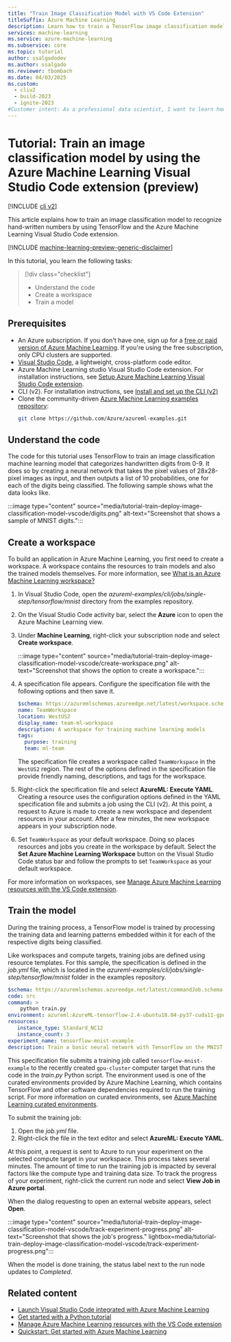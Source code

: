 ```yaml
---
title: "Train Image Classification Model with VS Code Extension"
titleSuffix: Azure Machine Learning
description: Learn how to train a TensorFlow image classification model using the Azure Machine Learning Visual Studio Code extension.
services: machine-learning
ms.service: azure-machine-learning
ms.subservice: core
ms.topic: tutorial
author: ssalgadodev
ms.author: ssalgado
ms.reviewer: tbombach
ms.date: 04/03/2025
ms.custom:
  - cliv2
  - build-2023
  - ignite-2023
#Customer intent: As a professional data scientist, I want to learn how to train an image classification model using TensorFlow and the Azure Machine Learning Visual Studio Code Extension.
---
```


# Tutorial: Train an image classification model by using the Azure Machine Learning Visual Studio Code extension (preview)

[!INCLUDE [cli v2](includes/machine-learning-cli-v2.md)]

This article explains how to train an image classification model to recognize hand-written numbers by using TensorFlow and the Azure Machine Learning Visual Studio Code extension.

[!INCLUDE [machine-learning-preview-generic-disclaimer](includes/machine-learning-preview-generic-disclaimer.md)]

In this tutorial, you learn the following tasks:

> [!div class="checklist"]
> * Understand the code
> * Create a workspace
> * Train a model

## Prerequisites

- An Azure subscription. If you don't have one, sign up for a [free or paid version of Azure Machine Learning](https://azure.microsoft.com/free/). If you're using the free subscription, only CPU clusters are supported.
- [Visual Studio Code](https://code.visualstudio.com/docs/setup/setup-overview), a lightweight, cross-platform code editor.
- Azure Machine Learning studio Visual Studio Code extension. For installation instructions, see [Setup Azure Machine Learning Visual Studio Code extension](./how-to-setup-vs-code.md).
- CLI (v2). For installation instructions, see [Install and set up the CLI (v2)](how-to-configure-cli.md)
- Clone the community-driven [Azure Machine Learning examples repository](https://github.com/Azure/azureml-examples):
    ```bash
    git clone https://github.com/Azure/azureml-examples.git
    ```

## Understand the code

The code for this tutorial uses TensorFlow to train an image classification machine learning model that categorizes handwritten digits from 0-9. It does so by creating a neural network that takes the pixel values of 28x28-pixel images as input, and then outputs a list of 10 probabilities, one for each of the digits being classified. The following sample shows what the data looks like.  

:::image type="content" source="media/tutorial-train-deploy-image-classification-model-vscode/digits.png" alt-text="Screenshot that shows a sample of MNIST digits.":::

## Create a workspace

To build an application in Azure Machine Learning, you first need to create a workspace. A workspace contains the resources to train models and also the trained models themselves. For more information, see [What is an Azure Machine Learning workspace?](./concept-workspace.md)

1. In Visual Studio Code, open the *azureml-examples/cli/jobs/single-step/tensorflow/mnist* directory from the examples repository.
1. On the Visual Studio Code activity bar, select the **Azure** icon to open the Azure Machine Learning view.
1. Under **Machine Learning**, right-click your subscription node and select **Create workspace**.

    :::image type="content" source="media/tutorial-train-deploy-image-classification-model-vscode/create-workspace.png" alt-text="Screenshot that shows the option to create a workspace.":::

1. A specification file appears. Configure the specification file with the following options and then save it.

    ```yml
    $schema: https://azuremlschemas.azureedge.net/latest/workspace.schema.json
    name: TeamWorkspace
    location: WestUS2
    display_name: team-ml-workspace
    description: A workspace for training machine learning models
    tags:
      purpose: training
      team: ml-team
    ```

    The specification file creates a workspace called `TeamWorkspace` in the `WestUS2` region. The rest of the options defined in the specification file provide friendly naming, descriptions, and tags for the workspace.

1. Right-click the specification file and select **AzureML: Execute YAML**. Creating a resource uses the configuration options defined in the YAML specification file and submits a job using the CLI (v2). At this point, a request to Azure is made to create a new workspace and dependent resources in your account. After a few minutes, the new workspace appears in your subscription node.
1. Set `TeamWorkspace` as your default workspace. Doing so places resources and jobs you create in the workspace by default. Select the **Set Azure Machine Learning Workspace** button on the Visual Studio Code status bar and follow the prompts to set `TeamWorkspace` as your default workspace.

For more information on workspaces, see [Manage Azure Machine Learning resources with the VS Code extension](how-to-manage-resources-vscode.md).

## Train the model

During the training process, a TensorFlow model is trained by processing the training data and learning patterns embedded within it for each of the respective digits being classified.

Like workspaces and compute targets, training jobs are defined using resource templates. For this sample, the specification is defined in the *job.yml* file, which is located in the *azureml-examples/cli/jobs/single-step/tensorflow/mnist* folder in the examples repository.

```yml
$schema: https://azuremlschemas.azureedge.net/latest/commandJob.schema.json
code: src
command: >
    python train.py
environment: azureml:AzureML-tensorflow-2.4-ubuntu18.04-py37-cuda11-gpu:48
resources:
   instance_type: Standard_NC12
   instance_count: 3
experiment_name: tensorflow-mnist-example
description: Train a basic neural network with TensorFlow on the MNIST dataset.
```

This specification file submits a training job called `tensorflow-mnist-example` to the recently created `gpu-cluster` computer target that runs the code in the *train.py* Python script. The environment used is one of the curated environments provided by Azure Machine Learning, which contains TensorFlow and other software dependencies required to run the training script. For more information on curated environments, see [Azure Machine Learning curated environments](resource-curated-environments.md).

To submit the training job:

1. Open the *job.yml* file.
1. Right-click the file in the text editor and select **AzureML: Execute YAML**.

At this point, a request is sent to Azure to run your experiment on the selected compute target in your workspace. This process takes several minutes. The amount of time to run the training job is impacted by several factors like the compute type and training data size. To track the progress of your experiment, right-click the current run node and select **View Job in Azure portal**.

When the dialog requesting to open an external website appears, select **Open**.

:::image type="content" source="media/tutorial-train-deploy-image-classification-model-vscode/track-experiment-progress.png" alt-text="Screenshot that shows the job's progress." lightbox=media/tutorial-train-deploy-image-classification-model-vscode/track-experiment-progress.png":::

When the model is done training, the status label next to the run node updates to *Completed*.

## Related content

* [Launch Visual Studio Code integrated with Azure Machine Learning](how-to-launch-vs-code-remote.md)
* [Get started with a Python tutorial](https://code.visualstudio.com/docs/Python/Python-tutorial)
* [Manage Azure Machine Learning resources with the VS Code extension](how-to-manage-resources-vscode.md)
* [Quickstart: Get started with Azure Machine Learning](tutorial-azure-ml-in-a-day.md)
